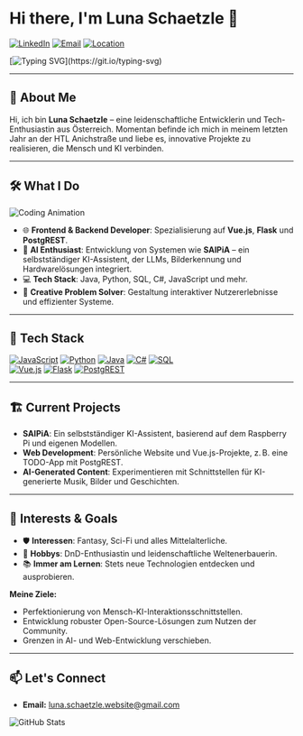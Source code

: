 # Hi there, I'm Luna Schaetzle 👋

[![LinkedIn](https://img.shields.io/badge/LinkedIn-Luna-blue?style=flat-square&logo=linkedin)](https://www.linkedin.com/in/luna-schaetzle) [![Email](https://img.shields.io/badge/Email-luna.schaetzle@gmail.com-c14438?style=flat-square&logo=gmail)](mailto:luna.schaetzle@gmail.com) [![Location](https://img.shields.io/badge/Location-Austria-red?style=flat-square&logo=googlemaps)](https://www.google.com/maps/place/Austria)

[![Typing SVG](https://readme-typing-svg.demolab.com?font=Fira+Code&size=27&pause=1000&color=F700F7&width=435&lines=Welcome+to+my+GitHub+Profile!;Let's+Code+Together!)](https://git.io/typing-svg)

---

## 🌟 About Me
Hi, ich bin **Luna Schaetzle** – eine leidenschaftliche Entwicklerin und Tech-Enthusiastin aus Österreich. Momentan befinde ich mich in meinem letzten Jahr an der HTL Anichstraße und liebe es, innovative Projekte zu realisieren, die Mensch und KI verbinden.

---

## 🛠️ What I Do

![Coding Animation](https://media4.giphy.com/media/v1.Y2lkPTc5MGI3NjExNGE1b29ldms0cjllYXYxbGFocDh1emU0d2tzeG4zcTBvMHFudWwxNiZlcD12MV9pbnRlcm5hbF9naWZfYnlfaWQmY3Q9cw/cIn5fTcjnKhStIeAef/giphy.gif)
- 🌐 **Frontend & Backend Developer**: Spezialisierung auf **Vue.js**, **Flask** und **PostgREST**.
- 🤖 **AI Enthusiast**: Entwicklung von Systemen wie **SAIPiA** – ein selbstständiger KI-Assistent, der LLMs, Bilderkennung und Hardwarelösungen integriert.
- 💻 **Tech Stack**: Java, Python, SQL, C#, JavaScript und mehr.
- 🎨 **Creative Problem Solver**: Gestaltung interaktiver Nutzererlebnisse und effizienter Systeme.

---

## 🚀 Tech Stack

[![JavaScript](https://img.shields.io/badge/JavaScript-F7DF1E?style=flat-square&logo=javascript&logoColor=black)](https://developer.mozilla.org/en-US/docs/Web/JavaScript) [![Python](https://img.shields.io/badge/Python-3776AB?style=flat-square&logo=python&logoColor=white)](https://www.python.org) [![Java](https://img.shields.io/badge/Java-007396?style=flat-square&logo=java&logoColor=white)](https://www.java.com) [![C#](https://img.shields.io/badge/C%23-239120?style=flat-square&logo=csharp&logoColor=white)](https://learn.microsoft.com/en-us/dotnet/csharp/) [![SQL](https://img.shields.io/badge/SQL-4479A1?style=flat-square&logo=postgresql&logoColor=white)](https://www.postgresql.org)  
[![Vue.js](https://img.shields.io/badge/Vue.js-4FC08D?style=flat-square&logo=vue.js&logoColor=white)](https://vuejs.org) [![Flask](https://img.shields.io/badge/Flask-000000?style=flat-square&logo=flask&logoColor=white)](https://flask.palletsprojects.com/) [![PostgREST](https://img.shields.io/badge/PostgREST-99E898?style=flat-square&logo=postgresql&logoColor=white)](https://postgrest.org)

---

## 🏗️ Current Projects
- **SAIPiA**: Ein selbstständiger KI-Assistent, basierend auf dem Raspberry Pi und eigenen Modellen.
- **Web Development**: Persönliche Website und Vue.js-Projekte, z. B. eine TODO-App mit PostgREST.
- **AI-Generated Content**: Experimentieren mit Schnittstellen für KI-generierte Musik, Bilder und Geschichten.

---

## 🎯 Interests & Goals
- 🛡️ **Interessen**: Fantasy, Sci-Fi und alles Mittelalterliche.
- 🎲 **Hobbys**: DnD-Enthusiastin und leidenschaftliche Weltenerbauerin.
- 📚 **Immer am Lernen**: Stets neue Technologien entdecken und ausprobieren.
  
**Meine Ziele:**
- Perfektionierung von Mensch-KI-Interaktionsschnittstellen.
- Entwicklung robuster Open-Source-Lösungen zum Nutzen der Community.
- Grenzen in AI- und Web-Entwicklung verschieben.

---

## 📫 Let's Connect
- **Email:** [luna.schaetzle.website@gmail.com](mailto:luna.schaetzle.website@gmail.com)

![GitHub Stats](https://github-readme-stats.vercel.app/api?username=Luna-Schaetzle&show_icons=true&theme=radical)

<!---
- 👋 Hi, I’m @Luna-Schaetzle
- 👀 I’m interested in Programming/IT/Movies/Anime & Manga/
- 🌱 I’m currently learning at the HTL Anichstraße Innsbruck Austria
<!---
- 💞️ I’m looking to collaborate on ...
--->
<!--
- 📫 How to reach me luna.schaetzle.website@gmail.com
- 🖱 Visit my website: [Luna-Schaetzle.xyz](https://luna-schaetzle.xyz/index.html)

<!---
Luna-Schaetzle/Luna-Schaetzle is a ✨ special ✨ repository because its `README.md` (this file) appears on your GitHub profile.
You can click the Preview link to take a look at your changes.
--->
